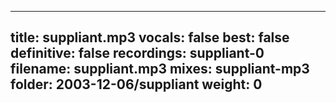 
---
title: suppliant.mp3
vocals: false
best: false
definitive: false
recordings: suppliant-0
filename: suppliant.mp3
mixes: suppliant-mp3
folder: 2003-12-06/suppliant
weight: 0
---
